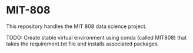 # MIT-808
This repository handles the MIT 808 data science project.

TODO: Create stable virtual environment using conda (called MIT808) that takes the requirement.txt file and installs associated packages.
